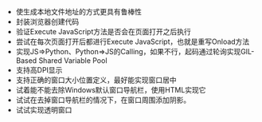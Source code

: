- 使生成本地文件地址的方式更具有鲁棒性
- 封装浏览器创建代码
- 验证Execute JavaScript方法是否会在页面打开之后执行
- 尝试在每次页面打开后都进行Execute JavaScript，也就是重写Onload方法
- 实现JS=>Python、Python=>JS的Calling，如果不行，起码通过轮询实现GIL-Based Shared Variable Pool
- 支持高DPI显示
- 支持正确的窗口大小位置定义，最好能实现窗口居中
- 试着能不能去除Windows默认窗口导航栏，使用HTML实现它
- 试试在去掉窗口导航栏的情况下，在窗口周围添加阴影。
- 试试实现透明窗口

